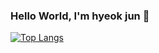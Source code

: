 ### Hello World, I'm hyeok jun 👋

[![Top Langs](https://github-readme-stats.vercel.app/api/top-langs/?username=seonhyeokjun)](https://github.com/seonhyeokjun/github-readme-stats)



<!-- **seonhyeokjun/seonhyeokjun** is a ✨ _special_ ✨ repository because its `README.md` (this file) appears on your GitHub profile.

Here are some ideas to get you started:

- 🔭 I’m currently working on ...
- 🌱 I’m currently learning ...
- 👯 I’m looking to collaborate on ...
- 🤔 I’m looking for help with ...
- 💬 Ask me about ...
- 📫 How to reach me: ...
- 😄 Pronouns: ...
- ⚡ Fun fact: ...
 -->
